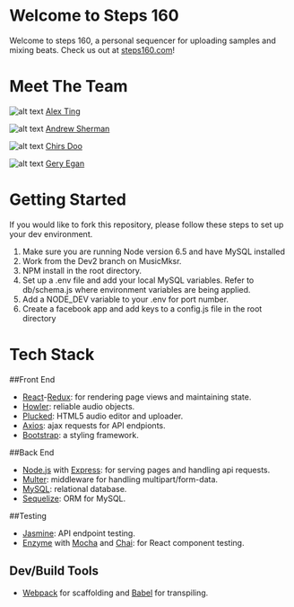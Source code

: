 # Welcome to Steps 160

Welcome to steps 160, a personal sequencer for uploading samples and mixing beats. Check us out at [steps160.com](http://steps160.com/)!

# Meet The Team

![alt text](https://avatars2.githubusercontent.com/u/14987737?v=3&s=75) [Alex Ting](https://github.com/acting326)

![alt text](https://avatars3.githubusercontent.com/u/13542220?v=3&s=75>) [Andrew Sherman](https://github.com/ashermanwmf)

![alt text](https://avatars3.githubusercontent.com/u/19693600?v=3&s=75) [Chirs Doo](https://github.com/potatosfarmer)

![alt text](https://avatars2.githubusercontent.com/u/15621349?v=3&s=75) [Gery Egan](https://github.com/geryegan)

# Getting Started

If you would like to fork this repository, please follow these steps to set up your dev environment.

1. Make sure you are running Node version 6.5 and have MySQL installed
2. Work from the Dev2 branch on MusicMksr.
3. NPM install in the root directory.
4. Set up a .env file and add your local MySQL variables. Refer to db/schema.js where environment variables are being applied.
5. Add a NODE_DEV variable to your .env for port number.
6. Create a facebook app and add keys to a config.js file in the root directory

# Tech Stack

##Front End

* [React](https://facebook.github.io/react/)-[Redux](https://github.com/reactjs/redux): for rendering page views and maintaining state.
* [Howler](https://howlerjs.com/): reliable audio objects.
* [Plucked](https://github.com/plucked/html5-audio-editor): HTML5 audio editor and uploader.
* [Axios](https://github.com/mzabriskie/axios): ajax requests for API endpionts.
* [Bootstrap](http://getbootstrap.com/): a styling framework.

##Back End

* [Node.js](https://nodejs.org/en/) with [Express](http://expressjs.com/): for serving pages and handling api requests.
* [Multer](https://github.com/expressjs/multer): middleware for handling multipart/form-data.
* [MySQL](https://www.mysql.com/): relational database.
* [Sequelize](http://docs.sequelizejs.com/en/v3/): ORM for MySQL.

##Testing

* [Jasmine](https://jasmine.github.io/): API endpoint testing.
* [Enzyme](https://github.com/airbnb/enzyme) with [Mocha](https://mochajs.org/) and [Chai](http://chaijs.com/): for React component testing.

## Dev/Build Tools
* [Webpack](https://webpack.github.io/) for scaffolding and [Babel](https://babeljs.io/) for transpiling.
